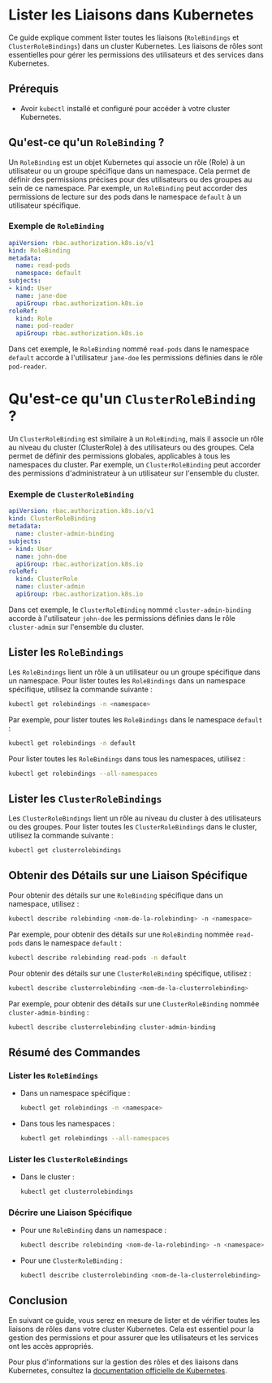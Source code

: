 # Lister les Liaisons dans Kubernetes

Ce guide explique comment lister toutes les liaisons (`RoleBindings` et `ClusterRoleBindings`) dans un cluster Kubernetes. Les liaisons de rôles sont essentielles pour gérer les permissions des utilisateurs et des services dans Kubernetes.

## Prérequis

- Avoir `kubectl` installé et configuré pour accéder à votre cluster Kubernetes.

## Qu'est-ce qu'un `RoleBinding` ?

Un `RoleBinding` est un objet Kubernetes qui associe un rôle (Role) à un utilisateur ou un groupe spécifique dans un namespace. Cela permet de définir des permissions précises pour des utilisateurs ou des groupes au sein de ce namespace. Par exemple, un `RoleBinding` peut accorder des permissions de lecture sur des pods dans le namespace `default` à un utilisateur spécifique.

### Exemple de `RoleBinding`

```yaml
apiVersion: rbac.authorization.k8s.io/v1
kind: RoleBinding
metadata:
  name: read-pods
  namespace: default
subjects:
- kind: User
  name: jane-doe
  apiGroup: rbac.authorization.k8s.io
roleRef:
  kind: Role
  name: pod-reader
  apiGroup: rbac.authorization.k8s.io
```

Dans cet exemple, le `RoleBinding` nommé `read-pods` dans le namespace `default` accorde à l'utilisateur `jane-doe` les permissions définies dans le rôle `pod-reader`.

# Qu'est-ce qu'un `ClusterRoleBinding` ?

Un `ClusterRoleBinding` est similaire à un `RoleBinding`, mais il associe un rôle au niveau du cluster (ClusterRole) à des utilisateurs ou des groupes. Cela permet de définir des permissions globales, applicables à tous les namespaces du cluster. Par exemple, un `ClusterRoleBinding` peut accorder des permissions d'administrateur à un utilisateur sur l'ensemble du cluster.

### Exemple de `ClusterRoleBinding`

```yaml
apiVersion: rbac.authorization.k8s.io/v1
kind: ClusterRoleBinding
metadata:
  name: cluster-admin-binding
subjects:
- kind: User
  name: john-doe
  apiGroup: rbac.authorization.k8s.io
roleRef:
  kind: ClusterRole
  name: cluster-admin
  apiGroup: rbac.authorization.k8s.io
```

Dans cet exemple, le `ClusterRoleBinding` nommé `cluster-admin-binding` accorde à l'utilisateur `john-doe` les permissions définies dans le rôle `cluster-admin` sur l'ensemble du cluster.

## Lister les `RoleBindings`

Les `RoleBindings` lient un rôle à un utilisateur ou un groupe spécifique dans un namespace. Pour lister toutes les `RoleBindings` dans un namespace spécifique, utilisez la commande suivante :

```sh
kubectl get rolebindings -n <namespace>
```

Par exemple, pour lister toutes les `RoleBindings` dans le namespace `default` :

```sh
kubectl get rolebindings -n default
```

Pour lister toutes les `RoleBindings` dans tous les namespaces, utilisez :

```sh
kubectl get rolebindings --all-namespaces
```

## Lister les `ClusterRoleBindings`

Les `ClusterRoleBindings` lient un rôle au niveau du cluster à des utilisateurs ou des groupes. Pour lister toutes les `ClusterRoleBindings` dans le cluster, utilisez la commande suivante :

```sh
kubectl get clusterrolebindings
```

## Obtenir des Détails sur une Liaison Spécifique

Pour obtenir des détails sur une `RoleBinding` spécifique dans un namespace, utilisez :

```sh
kubectl describe rolebinding <nom-de-la-rolebinding> -n <namespace>
```

Par exemple, pour obtenir des détails sur une `RoleBinding` nommée `read-pods` dans le namespace `default` :

```sh
kubectl describe rolebinding read-pods -n default
```

Pour obtenir des détails sur une `ClusterRoleBinding` spécifique, utilisez :

```sh
kubectl describe clusterrolebinding <nom-de-la-clusterrolebinding>
```

Par exemple, pour obtenir des détails sur une `ClusterRoleBinding` nommée `cluster-admin-binding` :

```sh
kubectl describe clusterrolebinding cluster-admin-binding
```

## Résumé des Commandes

### Lister les `RoleBindings`
- Dans un namespace spécifique :
  ```sh
  kubectl get rolebindings -n <namespace>
  ```
- Dans tous les namespaces :
  ```sh
  kubectl get rolebindings --all-namespaces
  ```

### Lister les `ClusterRoleBindings`
- Dans le cluster :
  ```sh
  kubectl get clusterrolebindings
  ```

### Décrire une Liaison Spécifique
- Pour une `RoleBinding` dans un namespace :
  ```sh
  kubectl describe rolebinding <nom-de-la-rolebinding> -n <namespace>
  ```
- Pour une `ClusterRoleBinding` :
  ```sh
  kubectl describe clusterrolebinding <nom-de-la-clusterrolebinding>
  ```

## Conclusion

En suivant ce guide, vous serez en mesure de lister et de vérifier toutes les liaisons de rôles dans votre cluster Kubernetes. Cela est essentiel pour la gestion des permissions et pour assurer que les utilisateurs et les services ont les accès appropriés.

Pour plus d'informations sur la gestion des rôles et des liaisons dans Kubernetes, consultez la [documentation officielle de Kubernetes](https://kubernetes.io/docs/reference/access-authn-authz/rbac/).

